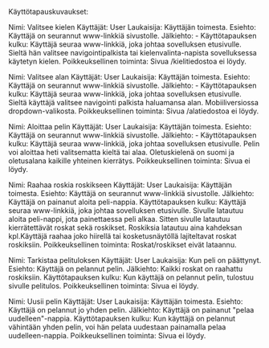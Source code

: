 Käyttötapauskuvaukset:

Nimi: Valitsee kielen
Käyttäjät: User
Laukaisija: Käyttäjän toimesta.
Esiehto: Käyttäjä on seurannut www-linkkiä sivustolle.
Jälkiehto: -
Käyttötapauksen kulku: Käyttäjä seuraa www-linkkiä, joka johtaa sovelluksen etusivulle. Sieltä hän valitsee navigointipalkista tai kielenvalinta-napista sovelluksessa käytetyn kielen.
Poikkeuksellinen toiminta: Sivua /kielitiedostoa ei löydy.

Nimi: Valitsee alan
Käyttäjät: User
Laukaisija: Käyttäjän toimesta.
Esiehto: Käyttäjä on seurannut www-linkkiä sivustolle.
Jälkiehto: -
Käyttötapauksen kulku: Käyttäjä seuraa www-linkkiä, joka johtaa sovelluksen etusivulle. Sieltä käyttäjä valitsee navigointi palkista haluamansa alan. Mobiiliversiossa dropdown-valikosta.
Poikkeuksellinen toiminta: Sivua /alatiedostoa ei löydy.

Nimi: Aloittaa pelin
Käyttäjät: User
Laukaisija: Käyttäjän toimesta.
Esiehto: Käyttäjä on seurannut www-linkkiä sivustolle.
Jälkiehto: -
Käyttötapauksen kulku: Käyttäjä seuraa www-linkkiä, joka johtaa sovelluksen etusivulle. Pelin voi aloittaa heti valitsematta kieltä tai alaa. Oletuskielenä on suomi ja oletusalana kaikille yhteinen kierrätys.
Poikkeuksellinen toiminta: Sivua ei löydy.

Nimi: Raahaa roskia roskikseen
Käyttäjät: User
Laukaisija: Käyttäjän toimesta.
Esiehto: Käyttäjä on seurannut www-linkkiä sivustolle.
Jälkiehto: Käyttäjä on painanut aloita peli-nappia.
Käyttötapauksen kulku: Käyttäjä seuraa www-linkkiä, joka johtaa sovelluksen etusivulle. Sivulle latautuu aloita peli-nappi, jota painettaessa peli alkaa. Sitten sivulle latautuu kierrätettävät roskat sekä roskikset. Roskiksia latautuu aina kahdeksan kpl.Käyttäjä raahaa joko hiirellä tai kosketusnäytöllä lajiteltavat roskat roskiksiin.
Poikkeuksellinen toiminta: Roskat/roskikset eivät lataannu.

Nimi: Tarkistaa pelituloksen
Käyttäjät: User
Laukaisija: Kun peli on päättynyt.
Esiehto: Käyttäjä on pelannut pelin.
Jälkiehto: Kaikki roskat on raahattu roskiksiin.
Käyttötapauksen kulku: Kun käyttäjä on pelannut pelin, tulostuu sivulle pelitulos.
Poikkeuksellinen toiminta: Sivua ei löydy.

Nimi: Uusii pelin
Käyttäjät: User
Laukaisija: Käyttäjän toimesta.
Esiehto: Käyttäjä on pelannut jo yhden pelin.
Jälkiehto: Käyttäjä on painanut "pelaa uudelleen"-nappia.
Käyttötapauksen kulku: Kun käyttäjä on pelannut vähintään yhden pelin, voi hän pelata uudestaan painamalla pelaa uudelleen-nappia.
Poikkeuksellinen toiminta: Sivua ei löydy.

